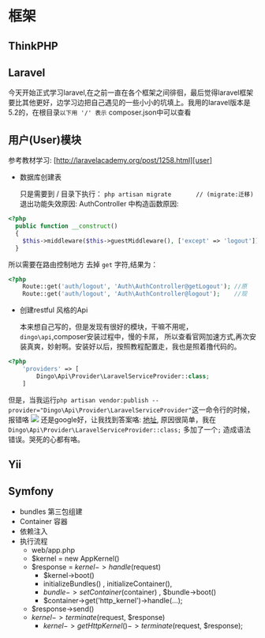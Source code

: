 # 框架

## ThinkPHP

## Laravel

今天开始正式学习laravel,在之前一直在各个框架之间徘徊，最后觉得laravel框架要比其他更好，边学习边把自己遇见的一些小小的坑填上。我用的laravel版本是5.2的，在根目录`以下用 '/' 表示` composer.json中可以查看

## 用户(User)模块
参考教材学习: [http://laravelacademy.org/post/1258.html][user]

- 数据库创建表
    
    只是需要到 / 目录下执行： ``php artisan migrate       // (migrate:迁移)``
    退出功能失效原因: AuthController 中构造函数原因:

```php
<?php
  public function __construct()
  {
    $this->middleware($this->guestMiddleware(), ['except' => 'logout']);
  }
```
所以需要在路由控制地方 去掉 `get` 字符,结果为：

```php
<?php
    Route::get('auth/logout', 'Auth\AuthController@getLogout'); //原
    Route::get('auth/logout', 'Auth\AuthController@logout');    //现
```

- 创建restful 风格的Api 

    本来想自己写的，但是发现有很好的模块，干嘛不用呢， `dingo\api`,composer安装过程中，慢的卡屌，
    所以查看官网加速方式,再次安装真爽，妙射啊。安装好以后，按照教程配置走，我也是照着撸代码的。

```php
<?php
    'providers' => [
        Dingo\Api\Provider\LaravelServiceProvider::class;
    ]
```
但是，当我运行`php artisan vendor:publish --provider="Dingo\Api\Provider\LaravelServiceProvider"`这一命令行的时候，报错咯
![]({{site.data.post.imghost}}/RHY%25%251U7RVJOGR%7BWA%5DVFH8H.png)
还是google好，让我找到答案咯: [地址][log], 原因很简单，我在 `Dingo\Api\Provider\LaravelServiceProvider::class;` 多加了一个`;` 造成语法错误。哭死的心都有咯。

[user]: http://laravelacademy.org/post/1258.html
[teach]: https://github.com/dingo/api/wiki/Configuration
[log]:https://laracasts.com/discuss/channels/general-discussion/class-log-does-not-exist?page=3


## Yii

## Symfony
- bundles 第三包组建 
- Container 容器
- 依赖注入
- 执行流程
    - web/app.php
    - $kernel = new AppKernel()
    - $response = $kernel->handle($request)
        - $kernel->boot()
        - initializeBundles() ,  initializeContainer(), 
        - $bundle->setContainer($container) , $bundle->boot()
        - $container->get('http_kernel')->handle(...);
    - $response->send()
    - $kernel->terminate($request, $response)
        - $kernel->getHttpKernel()->terminate($request, $response);